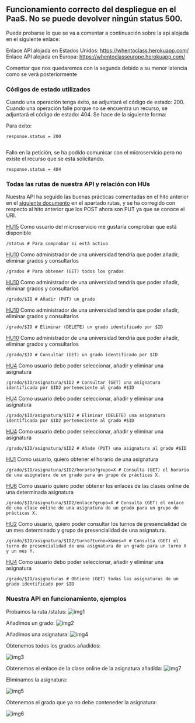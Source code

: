 ## Funcionamiento correcto del despliegue en el PaaS. No se puede devolver ningún status 500.
Puede probarse lo que se va a comentar a continuación sobre la api alojada en el siguiente enlace:

Enlace API alojada en Estados Unidos: https://whentoclass.herokuapp.com/
Enlace API alojada en Europa: https://whentoclasseurope.herokuapp.com/

Comentar que nos quedaremos con la segunda debido a su menor latencia como se verá posteriormente

### Códigos de estado utilizados
Cuando una operación tenga éxito, se adjuntará el código de estado: 200.
Cuando una operación falle porque no se encuentra un recurso, se adjuntará el código de estado: 404.
Se hace de la siguiente forma:

Para éxito:
```
response.status = 200
                        
```
Fallo en la petición, se ha podido comunicar con el microservicio pero no existe el recurso que se está solicitando.
```
response.status = 404
```
### Todas las rutas de nuestra API y relación con HUs
Nuestra API ha seguido las buenas prácticas comentadas en el hito anterior en el [siguiente documento](https://github.com/antoniocuadros/WhenToClass/blob/master/docs/microservicios/rub2.md#rutas) en el apartado rutas, y se ha corregido con respecto al hito anterior que los POST ahora son PUT ya que se conoce el URI.

[HU15](https://github.com/antoniocuadros/WhenToClass/issues/98) Como usuario del microservicio me gustaría comprobar que está disponible
```
/status # Para comprobar si está activo
```

[HU10](https://github.com/antoniocuadros/WhenToClass/issues/71) Como administrador de una universidad tendría que poder añadir, eliminar grados y consultarlos
```
/grados # Para obtener (GET) todos los grados
```

[HU10](https://github.com/antoniocuadros/WhenToClass/issues/71) Como administrador de una universidad tendría que poder añadir, eliminar grados y consultarlos
```
/grado/$ID # Añadir (PUT) un grado
```

[HU10](https://github.com/antoniocuadros/WhenToClass/issues/71) Como administrador de una universidad tendría que poder añadir, eliminar grados y consultarlos
```
/grado/$ID # Eliminar (DELETE) un grado identificado por $ID
```

[HU10](https://github.com/antoniocuadros/WhenToClass/issues/71) Como administrador de una universidad tendría que poder añadir, eliminar grados y consultarlos
```
/grado/$ID # Consultar (GET) un grado identificado por $ID
```

[HU4](https://github.com/antoniocuadros/WhenToClass/issues/28) Como usuario debo poder seleccionar, añadir y eliminar una asignatura
```
/grado/$ID/asignatura/$ID2 # Consultar (GET) una asignatura identificada por $ID2 perteneciente al grado #$ID
```

[HU4](https://github.com/antoniocuadros/WhenToClass/issues/28) Como usuario debo poder seleccionar, añadir y eliminar una asignatura
```
/grado/$ID/asignatura/$ID2 # Eliminar (DELETE) una asignatura identificada por $ID2 perteneciente al grado #$ID
```

[HU4](https://github.com/antoniocuadros/WhenToClass/issues/28) Como usuario debo poder seleccionar, añadir y eliminar una asignatura
```
/grado/$ID/asignatura/$ID2 # Añade (PUT) una asignatura al grado #$ID
```

[HU1](https://github.com/antoniocuadros/WhenToClass/issues/8) Como usuario, quiero obtener el horario de una asignatura 
```
/grado/$ID/asignatura/$ID2/horario?grupo=X # Consulta (GET) el horario de una asignatura de un grado para un grupo de prácticas X.
```

[HU6](https://github.com/antoniocuadros/WhenToClass/issues/47) Como usuario quiero poder obtener los enlaces de las clases online de una determinada asignatura
```
/grado/$ID/asignatura/$ID2/enlace?grupo=X # Consulta (GET) el enlace de una clase online de una asignatura de un grado para un grupo de prácticas X.
```

[HU2](https://github.com/antoniocuadros/WhenToClass/issues/9) Como usuario, quiero poder consultar los turnos de presencialidad de un mes determinado y grupo de presencialidad de una asignatura.
```
/grado/$ID/asignatura/$ID2/turno?turno=X&mes=Y # Consulta (GET) el turno de presencialidad de una asignatura de un grado para un turno X y un mes Y.
```

[HU4](https://github.com/antoniocuadros/WhenToClass/issues/28) Como usuario debo poder seleccionar, añadir y eliminar una asignatura
```
/grado/$ID/asignaturas # Obtiene (GET) todas las asignaturas de un grado identificado por $ID
```

### Nuestra API en funcionamiento, ejemplos

Probamos la ruta /status:
![img1](https://github.com/antoniocuadros/WhenToClass/blob/master/docs/paas/images/15.png)

Añadimos un grado:
![img2](https://github.com/antoniocuadros/WhenToClass/blob/master/docs/paas/images/16.png)

Añadimos una asignatura:
![img4](https://github.com/antoniocuadros/WhenToClass/blob/master/docs/paas/images/17.png)

Obtenemos todos los grados añadidos:

![img3](https://github.com/antoniocuadros/WhenToClass/blob/master/docs/paas/images/14.png)

Obtenemos el enlace de la clase online de la asignatura añadida:
![img7](https://github.com/antoniocuadros/WhenToClass/blob/master/docs/paas/images/20.png)

Eliminamos la asignatura:

![img5](https://github.com/antoniocuadros/WhenToClass/blob/master/docs/paas/images/18.png)

Obtenemos el grado que ya no debe conteneder la asignatura:

![img6](https://github.com/antoniocuadros/WhenToClass/blob/master/docs/paas/images/19.png)

